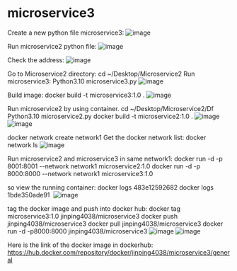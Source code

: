 # microservice3

Create a new python file microservice3:
![image](https://user-images.githubusercontent.com/122847154/217695508-a8762cda-202d-46d0-89c5-8ffc492fdd23.png)

Run microservice2 python file:
![image](https://user-images.githubusercontent.com/122847154/217695562-6cccf164-fbf3-4bfe-85ca-5d3dbdbbe55c.png)

Check the address:
![image](https://user-images.githubusercontent.com/122847154/217695624-f97b3846-a492-4066-b8ea-743554eb8f60.png)

Go to Microservice2 directory: cd ~/Desktop/Microservice2 
Run microservice3: Python3.10 microservice3.py
![image](https://user-images.githubusercontent.com/122847154/217695706-1b64c05e-739e-4d82-afa2-2203c44ef8b3.png)

Build image: docker build -t microservice3:1.0 .
![image](https://user-images.githubusercontent.com/122847154/217695744-83f63d50-35d2-4055-8eb8-534c183b47e6.png)

Run microservice2 by using container.
cd ~/Desktop/Microservice2/Df 
Python3.10 microservice2.py
docker build -t microservice2:1.0 .
![image](https://user-images.githubusercontent.com/122847154/217695784-622a7d92-cdc0-4a3a-aa00-6e49237f451e.png)
![image](https://user-images.githubusercontent.com/122847154/217695834-cd7211d0-f7bc-4dc1-9462-2a31de82f0b2.png)

docker network create network1
Get the docker network list: docker network ls
![image](https://user-images.githubusercontent.com/122847154/217695865-461d00a0-bb77-4069-b01e-266a0d73dc78.png)

Run microservice2 and microservice3 in same network1:
docker run -d -p 8001:8001 --network network1 microservice2:1.0
docker run -d -p 8000:8000 --network network1 microservice3:1.0

so view the running container:
docker logs 483e12592682
docker logs 1bde350ade91 
![image](https://user-images.githubusercontent.com/122847154/217695887-7afb8b06-bdba-4a00-bb59-62a9157de6b7.png)

tag the docker image and push into docker hub:
docker tag microservice3:1.0 jinping4038/microservice3
docker push jinping4038/microservice3
docker pull jinping4038/microservice3
docker run -d -p8000:8000 jinping4038/microservice3
![image](https://user-images.githubusercontent.com/122847154/217695905-8e19339d-0dba-4cc4-9970-d849126d98f1.png)
![image](https://user-images.githubusercontent.com/122847154/217695918-5042057e-ccf4-4008-afdf-b30a774c4b1a.png)

Here is the link of the docker image in dockerhub:
https://hub.docker.com/repository/docker/jinping4038/microservice3/general
